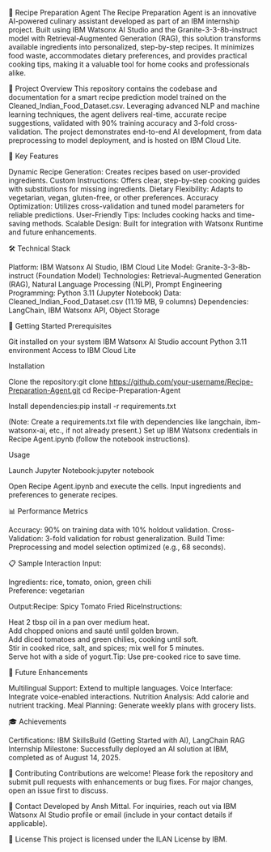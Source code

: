 🍳 Recipe Preparation Agent
The Recipe Preparation Agent is an innovative AI-powered culinary assistant developed as part of an IBM internship project. Built using IBM Watsonx AI Studio and the Granite-3-3-8b-instruct model with Retrieval-Augmented Generation (RAG), this solution transforms available ingredients into personalized, step-by-step recipes. It minimizes food waste, accommodates dietary preferences, and provides practical cooking tips, making it a valuable tool for home cooks and professionals alike.

🌟 Project Overview
This repository contains the codebase and documentation for a smart recipe prediction model trained on the Cleaned_Indian_Food_Dataset.csv. Leveraging advanced NLP and machine learning techniques, the agent delivers real-time, accurate recipe suggestions, validated with 90% training accuracy and 3-fold cross-validation. The project demonstrates end-to-end AI development, from data preprocessing to model deployment, and is hosted on IBM Cloud Lite.

🔑 Key Features

Dynamic Recipe Generation: Creates recipes based on user-provided ingredients.
Custom Instructions: Offers clear, step-by-step cooking guides with substitutions for missing ingredients.
Dietary Flexibility: Adapts to vegetarian, vegan, gluten-free, or other preferences.
Accuracy Optimization: Utilizes cross-validation and tuned model parameters for reliable predictions.
User-Friendly Tips: Includes cooking hacks and time-saving methods.
Scalable Design: Built for integration with Watsonx Runtime and future enhancements.


🛠 Technical Stack

Platform: IBM Watsonx AI Studio, IBM Cloud Lite
Model: Granite-3-3-8b-instruct (Foundation Model)
Technologies: Retrieval-Augmented Generation (RAG), Natural Language Processing (NLP), Prompt Engineering
Programming: Python 3.11 (Jupyter Notebook)
Data: Cleaned_Indian_Food_Dataset.csv (11.19 MB, 9 columns)
Dependencies: LangChain, IBM Watsonx API, Object Storage


🚀 Getting Started
Prerequisites

Git installed on your system
IBM Watsonx AI Studio account
Python 3.11 environment
Access to IBM Cloud Lite

Installation

Clone the repository:git clone https://github.com/your-username/Recipe-Preparation-Agent.git
cd Recipe-Preparation-Agent


Install dependencies:pip install -r requirements.txt

(Note: Create a requirements.txt file with dependencies like langchain, ibm-watsonx-ai, etc., if not already present.)
Set up IBM Watsonx credentials in Recipe Agent.ipynb (follow the notebook instructions).

Usage

Launch Jupyter Notebook:jupyter notebook


Open Recipe Agent.ipynb and execute the cells.
Input ingredients and preferences to generate recipes.


📊 Performance Metrics

Accuracy: 90% on training data with 10% holdout validation.
Cross-Validation: 3-fold validation for robust generalization.
Build Time: Preprocessing and model selection optimized (e.g., 68 seconds).


📋 Sample Interaction
Input:  

Ingredients: rice, tomato, onion, green chili  
Preference: vegetarian

Output:Recipe: Spicy Tomato Fried RiceInstructions:  

Heat 2 tbsp oil in a pan over medium heat.  
Add chopped onions and sauté until golden brown.  
Add diced tomatoes and green chilies, cooking until soft.  
Stir in cooked rice, salt, and spices; mix well for 5 minutes.  
Serve hot with a side of yogurt.Tip: Use pre-cooked rice to save time.


🌱 Future Enhancements

Multilingual Support: Extend to multiple languages.
Voice Interface: Integrate voice-enabled interactions.
Nutrition Analysis: Add calorie and nutrient tracking.
Meal Planning: Generate weekly plans with grocery lists.


🎓 Achievements

Certifications: IBM SkillsBuild (Getting Started with AI), LangChain RAG
Internship Milestone: Successfully deployed an AI solution at IBM, completed as of August 14, 2025.


🤝 Contributing
Contributions are welcome! Please fork the repository and submit pull requests with enhancements or bug fixes. For major changes, open an issue first to discuss.

📧 Contact
Developed by Ansh Mittal. For inquiries, reach out via IBM Watsonx AI Studio profile or email (include in your contact details if applicable).

📜 License
This project is licensed under the ILAN License by IBM.
